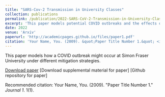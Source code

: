 ```yaml
---
title: "SARS-Cov-2 Transmission in University Classes"
collection: publications
permalink: /publication/2022-SARS-CoV-2-Transmission-in-University-Classes
excerpt: 'This paper models potential COVID outbreaks and the effects of control strategies.'
date: 2022
venue: 'Arxiv'
paperurl: 'http://academicpages.github.io/files/paper1.pdf'
citation: 'Your Name, You. (2009). &quot;Paper Title Number 1.&quot; <i>Journal 1</i>. 1(1).'
---
```

This paper models how a COVID outbreak might occur at Simon Fraser University under different mitigation strategies.

[Download paper](http://academicpages.github.io/files/paper1.pdf)
[Download supplemental material for paper]
[Github repository for paper]

Recommended citation: Your Name, You. (2009). "Paper Title Number 1." <i>Journal 1</i>. 1(1).